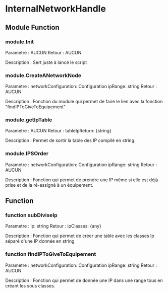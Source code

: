 # InternalNetworkHandle

## Module Function

### module.Init

Parametre : 
AUCUN
Retour :
AUCUN

Description : 
Sert juste à lancé le script

### module.CreateANetworkNode

Parametre : 
networkConfiguration: Configuration
ipRange: string
Retour :
AUCUN

Description :
Fonction du module qui permet de faire le lien avec la fonction "findIPToGiveToEquipement"

### module.getIpTable

Parametre : 
AUCUN
Retour :
tableIpReturn: {string}

Description :
Permet de sortir la table des IP compilé en string.

### module.IPSOrder

Parametre : 
networkConfiguration: Configuration
ipRange: string
Retour :
AUCUN

Description :
Fonction qui permet de prendre une IP même si elle est déjà prise et 
de la ré-assigné à un équipement.

## Function

### function subDiviseIp
Parametre : 
ip: string
Retour :
ipClasses: {any}

Description :
Fonction qui permet de créer une table avec les classes Ip séparé d'une IP 
donnée en string

### function findIPToGiveToEquipement

Parametre : 
networkConfiguration: Configuration
ipRange: string
Retour :
AUCUN

Description :
Fonction qui permet de donnée une IP dans une range tous en créant les sous classes.